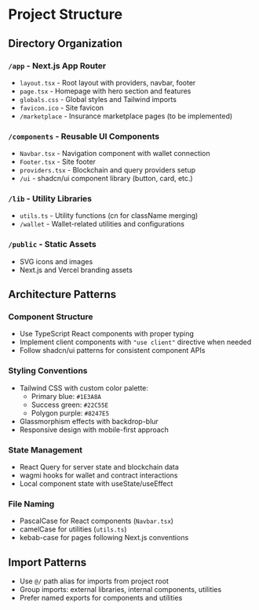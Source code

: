 # Project Structure

## Directory Organization

### `/app` - Next.js App Router

- `layout.tsx` - Root layout with providers, navbar, footer
- `page.tsx` - Homepage with hero section and features
- `globals.css` - Global styles and Tailwind imports
- `favicon.ico` - Site favicon
- `/marketplace` - Insurance marketplace pages (to be implemented)

### `/components` - Reusable UI Components

- `Navbar.tsx` - Navigation component with wallet connection
- `Footer.tsx` - Site footer
- `providers.tsx` - Blockchain and query providers setup
- `/ui` - shadcn/ui component library (button, card, etc.)

### `/lib` - Utility Libraries

- `utils.ts` - Utility functions (cn for className merging)
- `/wallet` - Wallet-related utilities and configurations

### `/public` - Static Assets

- SVG icons and images
- Next.js and Vercel branding assets

## Architecture Patterns

### Component Structure

- Use TypeScript React components with proper typing
- Implement client components with `"use client"` directive when needed
- Follow shadcn/ui patterns for consistent component APIs

### Styling Conventions

- Tailwind CSS with custom color palette:
  - Primary blue: `#1E3A8A`
  - Success green: `#22C55E`
  - Polygon purple: `#8247E5`
- Glassmorphism effects with backdrop-blur
- Responsive design with mobile-first approach

### State Management

- React Query for server state and blockchain data
- wagmi hooks for wallet and contract interactions
- Local component state with useState/useEffect

### File Naming

- PascalCase for React components (`Navbar.tsx`)
- camelCase for utilities (`utils.ts`)
- kebab-case for pages following Next.js conventions

## Import Patterns

- Use `@/` path alias for imports from project root
- Group imports: external libraries, internal components, utilities
- Prefer named exports for components and utilities
